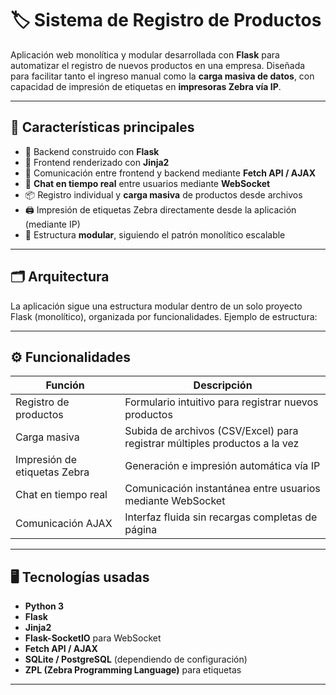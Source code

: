# 🏷️ Sistema de Registro de Productos

Aplicación web monolítica y modular desarrollada con **Flask** para automatizar el registro de nuevos productos en una empresa. Diseñada para facilitar tanto el ingreso manual como la **carga masiva de datos**, con capacidad de impresión de etiquetas en **impresoras Zebra vía IP**.

---

## 🧩 Características principales

- 🔧 Backend construido con **Flask**
- 🎨 Frontend renderizado con **Jinja2**
- 🔄 Comunicación entre frontend y backend mediante **Fetch API / AJAX**
- 🧠 **Chat en tiempo real** entre usuarios mediante **WebSocket**
- 📦 Registro individual y **carga masiva** de productos desde archivos
- 🖨️ Impresión de etiquetas Zebra directamente desde la aplicación (mediante IP)
- 📁 Estructura **modular**, siguiendo el patrón monolítico escalable

---

## 🗂️ Arquitectura

La aplicación sigue una estructura modular dentro de un solo proyecto Flask (monolítico), organizada por funcionalidades. Ejemplo de estructura:



---

## ⚙️ Funcionalidades

| Función                          | Descripción                                                                 |
|----------------------------------|-----------------------------------------------------------------------------|
| Registro de productos            | Formulario intuitivo para registrar nuevos productos                        |
| Carga masiva                    | Subida de archivos (CSV/Excel) para registrar múltiples productos a la vez |
| Impresión de etiquetas Zebra     | Generación e impresión automática vía IP                                   |
| Chat en tiempo real              | Comunicación instantánea entre usuarios mediante WebSocket                 |
| Comunicación AJAX                | Interfaz fluida sin recargas completas de página                           |

---

## 🖥️ Tecnologías usadas

- **Python 3**
- **Flask**
- **Jinja2**
- **Flask-SocketIO** para WebSocket
- **Fetch API / AJAX**
- **SQLite / PostgreSQL** (dependiendo de configuración)
- **ZPL (Zebra Programming Language)** para etiquetas

---


